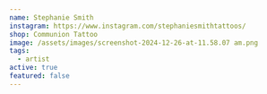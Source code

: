 ```yaml
---
name: Stephanie Smith
instagram: https://www.instagram.com/stephaniesmithtattoos/
shop: Communion Tattoo
image: /assets/images/screenshot-2024-12-26-at-11.58.07 am.png
tags:
  - artist
active: true
featured: false
---
```

